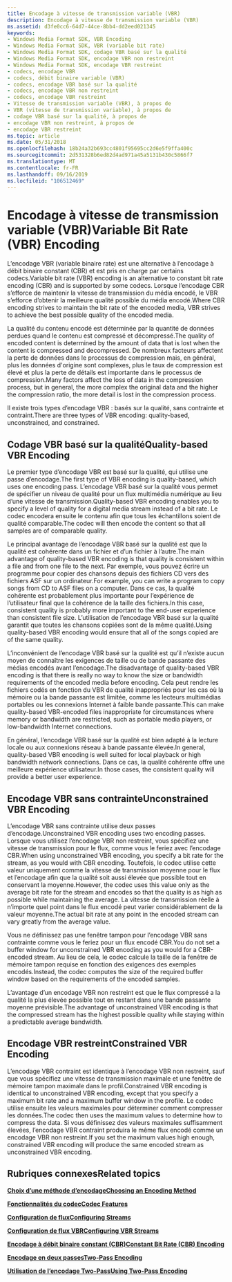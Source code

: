 ```yaml
---
title: Encodage à vitesse de transmission variable (VBR)
description: Encodage à vitesse de transmission variable (VBR)
ms.assetid: d3fe0cc6-64d7-44ce-8bb4-dd2eed021345
keywords:
- Windows Media Format SDK, VBR Encoding
- Windows Media Format SDK, VBR (variable bit rate)
- Windows Media Format SDK, codage VBR basé sur la qualité
- Windows Media Format SDK, encodage VBR non restreint
- Windows Media Format SDK, encodage VBR restreint
- codecs, encodage VBR
- codecs, débit binaire variable (VBR)
- codecs, encodage VBR basé sur la qualité
- codecs, encodage VBR non restreint
- codecs, encodage VBR restreint
- Vitesse de transmission variable (VBR), à propos de
- VBR (vitesse de transmission variable), à propos de
- codage VBR basé sur la qualité, à propos de
- encodage VBR non restreint, à propos de
- encodage VBR restreint
ms.topic: article
ms.date: 05/31/2018
ms.openlocfilehash: 18b24a32b693cc4801f95695cc2d6e5f9ffa400c
ms.sourcegitcommit: 2d531328b6ed82d4ad971a45a5131b430c5866f7
ms.translationtype: MT
ms.contentlocale: fr-FR
ms.lasthandoff: 09/16/2019
ms.locfileid: "106512469"
---
```

# <a name="variable-bit-rate-vbr-encoding"></a><span data-ttu-id="d9abd-118">Encodage à vitesse de transmission variable (VBR)</span><span class="sxs-lookup"><span data-stu-id="d9abd-118">Variable Bit Rate (VBR) Encoding</span></span>

<span data-ttu-id="d9abd-119">L’encodage VBR (variable binaire rate) est une alternative à l’encodage à débit binaire constant (CBR) et est pris en charge par certains codecs.</span><span class="sxs-lookup"><span data-stu-id="d9abd-119">Variable bit rate (VBR) encoding is an alternative to constant bit rate encoding (CBR) and is supported by some codecs.</span></span> <span data-ttu-id="d9abd-120">Lorsque l’encodage CBR s’efforce de maintenir la vitesse de transmission du média encodé, le VBR s’efforce d’obtenir la meilleure qualité possible du média encodé.</span><span class="sxs-lookup"><span data-stu-id="d9abd-120">Where CBR encoding strives to maintain the bit rate of the encoded media, VBR strives to achieve the best possible quality of the encoded media.</span></span>

<span data-ttu-id="d9abd-121">La qualité du contenu encodé est déterminée par la quantité de données perdues quand le contenu est compressé et décompressé.</span><span class="sxs-lookup"><span data-stu-id="d9abd-121">The quality of encoded content is determined by the amount of data that is lost when the content is compressed and decompressed.</span></span> <span data-ttu-id="d9abd-122">De nombreux facteurs affectent la perte de données dans le processus de compression mais, en général, plus les données d'origine sont complexes, plus le taux de compression est élevé et plus la perte de détails est importante dans le processus de compression.</span><span class="sxs-lookup"><span data-stu-id="d9abd-122">Many factors affect the loss of data in the compression process, but in general, the more complex the original data and the higher the compression ratio, the more detail is lost in the compression process.</span></span>

<span data-ttu-id="d9abd-123">Il existe trois types d’encodage VBR : basés sur la qualité, sans contrainte et contraint.</span><span class="sxs-lookup"><span data-stu-id="d9abd-123">There are three types of VBR encoding: quality-based, unconstrained, and constrained.</span></span>

## <a name="quality-based-vbr-encoding"></a><span data-ttu-id="d9abd-124">Codage VBR basé sur la qualité</span><span class="sxs-lookup"><span data-stu-id="d9abd-124">Quality-based VBR Encoding</span></span>

<span data-ttu-id="d9abd-125">Le premier type d’encodage VBR est basé sur la qualité, qui utilise une passe d’encodage.</span><span class="sxs-lookup"><span data-stu-id="d9abd-125">The first type of VBR encoding is quality-based, which uses one encoding pass.</span></span> <span data-ttu-id="d9abd-126">L’encodage VBR basé sur la qualité vous permet de spécifier un niveau de qualité pour un flux multimédia numérique au lieu d’une vitesse de transmission.</span><span class="sxs-lookup"><span data-stu-id="d9abd-126">Quality-based VBR encoding enables you to specify a level of quality for a digital media stream instead of a bit rate.</span></span> <span data-ttu-id="d9abd-127">Le codec encodera ensuite le contenu afin que tous les échantillons soient de qualité comparable.</span><span class="sxs-lookup"><span data-stu-id="d9abd-127">The codec will then encode the content so that all samples are of comparable quality.</span></span>

<span data-ttu-id="d9abd-128">Le principal avantage de l’encodage VBR basé sur la qualité est que la qualité est cohérente dans un fichier et d’un fichier à l’autre.</span><span class="sxs-lookup"><span data-stu-id="d9abd-128">The main advantage of quality-based VBR encoding is that quality is consistent within a file and from one file to the next.</span></span> <span data-ttu-id="d9abd-129">Par exemple, vous pouvez écrire un programme pour copier des chansons depuis des fichiers CD vers des fichiers ASF sur un ordinateur.</span><span class="sxs-lookup"><span data-stu-id="d9abd-129">For example, you can write a program to copy songs from CD to ASF files on a computer.</span></span> <span data-ttu-id="d9abd-130">Dans ce cas, la qualité cohérente est probablement plus importante pour l’expérience de l’utilisateur final que la cohérence de la taille des fichiers.</span><span class="sxs-lookup"><span data-stu-id="d9abd-130">In this case, consistent quality is probably more important to the end-user experience than consistent file size.</span></span> <span data-ttu-id="d9abd-131">L’utilisation de l’encodage VBR basé sur la qualité garantit que toutes les chansons copiées sont de la même qualité.</span><span class="sxs-lookup"><span data-stu-id="d9abd-131">Using quality-based VBR encoding would ensure that all of the songs copied are of the same quality.</span></span>

<span data-ttu-id="d9abd-132">L’inconvénient de l’encodage VBR basé sur la qualité est qu’il n’existe aucun moyen de connaître les exigences de taille ou de bande passante des médias encodés avant l’encodage.</span><span class="sxs-lookup"><span data-stu-id="d9abd-132">The disadvantage of quality-based VBR encoding is that there is really no way to know the size or bandwidth requirements of the encoded media before encoding.</span></span> <span data-ttu-id="d9abd-133">Cela peut rendre les fichiers codés en fonction du VBR de qualité inappropriés pour les cas où la mémoire ou la bande passante est limitée, comme les lecteurs multimédias portables ou les connexions Internet à faible bande passante.</span><span class="sxs-lookup"><span data-stu-id="d9abd-133">This can make quality-based VBR-encoded files inappropriate for circumstances where memory or bandwidth are restricted, such as portable media players, or low-bandwidth Internet connections.</span></span>

<span data-ttu-id="d9abd-134">En général, l’encodage VBR basé sur la qualité est bien adapté à la lecture locale ou aux connexions réseau à bande passante élevée.</span><span class="sxs-lookup"><span data-stu-id="d9abd-134">In general, quality-based VBR encoding is well suited for local playback or high bandwidth network connections.</span></span> <span data-ttu-id="d9abd-135">Dans ce cas, la qualité cohérente offre une meilleure expérience utilisateur.</span><span class="sxs-lookup"><span data-stu-id="d9abd-135">In those cases, the consistent quality will provide a better user experience.</span></span>

## <a name="unconstrained-vbr-encoding"></a><span data-ttu-id="d9abd-136">Encodage VBR sans contrainte</span><span class="sxs-lookup"><span data-stu-id="d9abd-136">Unconstrained VBR Encoding</span></span>

<span data-ttu-id="d9abd-137">L’encodage VBR sans contrainte utilise deux passes d’encodage.</span><span class="sxs-lookup"><span data-stu-id="d9abd-137">Unconstrained VBR encoding uses two encoding passes.</span></span> <span data-ttu-id="d9abd-138">Lorsque vous utilisez l’encodage VBR non restreint, vous spécifiez une vitesse de transmission pour le flux, comme vous le feriez avec l’encodage CBR.</span><span class="sxs-lookup"><span data-stu-id="d9abd-138">When using unconstrained VBR encoding, you specify a bit rate for the stream, as you would with CBR encoding.</span></span> <span data-ttu-id="d9abd-139">Toutefois, le codec utilise cette valeur uniquement comme la vitesse de transmission moyenne pour le flux et l’encodage afin que la qualité soit aussi élevée que possible tout en conservant la moyenne.</span><span class="sxs-lookup"><span data-stu-id="d9abd-139">However, the codec uses this value only as the average bit rate for the stream and encodes so that the quality is as high as possible while maintaining the average.</span></span> <span data-ttu-id="d9abd-140">La vitesse de transmission réelle à n’importe quel point dans le flux encodé peut varier considérablement de la valeur moyenne.</span><span class="sxs-lookup"><span data-stu-id="d9abd-140">The actual bit rate at any point in the encoded stream can vary greatly from the average value.</span></span>

<span data-ttu-id="d9abd-141">Vous ne définissez pas une fenêtre tampon pour l’encodage VBR sans contrainte comme vous le feriez pour un flux encodé CBR.</span><span class="sxs-lookup"><span data-stu-id="d9abd-141">You do not set a buffer window for unconstrained VBR encoding as you would for a CBR-encoded stream.</span></span> <span data-ttu-id="d9abd-142">Au lieu de cela, le codec calcule la taille de la fenêtre de mémoire tampon requise en fonction des exigences des exemples encodés.</span><span class="sxs-lookup"><span data-stu-id="d9abd-142">Instead, the codec computes the size of the required buffer window based on the requirements of the encoded samples.</span></span>

<span data-ttu-id="d9abd-143">L’avantage d’un encodage VBR non restreint est que le flux compressé a la qualité la plus élevée possible tout en restant dans une bande passante moyenne prévisible.</span><span class="sxs-lookup"><span data-stu-id="d9abd-143">The advantage of unconstrained VBR encoding is that the compressed stream has the highest possible quality while staying within a predictable average bandwidth.</span></span>

## <a name="constrained-vbr-encoding"></a><span data-ttu-id="d9abd-144">Encodage VBR restreint</span><span class="sxs-lookup"><span data-stu-id="d9abd-144">Constrained VBR Encoding</span></span>

<span data-ttu-id="d9abd-145">L’encodage VBR contraint est identique à l’encodage VBR non restreint, sauf que vous spécifiez une vitesse de transmission maximale et une fenêtre de mémoire tampon maximale dans le profil.</span><span class="sxs-lookup"><span data-stu-id="d9abd-145">Constrained VBR encoding is identical to unconstrained VBR encoding, except that you specify a maximum bit rate and a maximum buffer window in the profile.</span></span> <span data-ttu-id="d9abd-146">Le codec utilise ensuite les valeurs maximales pour déterminer comment compresser les données.</span><span class="sxs-lookup"><span data-stu-id="d9abd-146">The codec then uses the maximum values to determine how to compress the data.</span></span> <span data-ttu-id="d9abd-147">Si vous définissez des valeurs maximales suffisamment élevées, l’encodage VBR contraint produira le même flux encodé comme un encodage VBR non restreint.</span><span class="sxs-lookup"><span data-stu-id="d9abd-147">If you set the maximum values high enough, constrained VBR encoding will produce the same encoded stream as unconstrained VBR encoding.</span></span>

## <a name="related-topics"></a><span data-ttu-id="d9abd-148">Rubriques connexes</span><span class="sxs-lookup"><span data-stu-id="d9abd-148">Related topics</span></span>

<dl> <dt>

[<span data-ttu-id="d9abd-149">**Choix d’une méthode d’encodage**</span><span class="sxs-lookup"><span data-stu-id="d9abd-149">**Choosing an Encoding Method**</span></span>](choosing-an-encoding-method.md)
</dt> <dt>

[<span data-ttu-id="d9abd-150">**Fonctionnalités du codec**</span><span class="sxs-lookup"><span data-stu-id="d9abd-150">**Codec Features**</span></span>](codec-features.md)
</dt> <dt>

[<span data-ttu-id="d9abd-151">**Configuration de flux**</span><span class="sxs-lookup"><span data-stu-id="d9abd-151">**Configuring Streams**</span></span>](configuring-streams.md)
</dt> <dt>

[<span data-ttu-id="d9abd-152">**Configuration de flux VBR**</span><span class="sxs-lookup"><span data-stu-id="d9abd-152">**Configuring VBR Streams**</span></span>](configuring-vbr-streams.md)
</dt> <dt>

[<span data-ttu-id="d9abd-153">**Encodage à débit binaire constant (CBR)**</span><span class="sxs-lookup"><span data-stu-id="d9abd-153">**Constant Bit Rate (CBR) Encoding**</span></span>](constant-bit-rate--cbr--encoding.md)
</dt> <dt>

[<span data-ttu-id="d9abd-154">**Encodage en deux passes**</span><span class="sxs-lookup"><span data-stu-id="d9abd-154">**Two-Pass Encoding**</span></span>](two-pass-encoding.md)
</dt> <dt>

[<span data-ttu-id="d9abd-155">**Utilisation de l’encodage Two-Pass**</span><span class="sxs-lookup"><span data-stu-id="d9abd-155">**Using Two-Pass Encoding**</span></span>](using-two-pass-encoding.md)
</dt> </dl>

 

 




